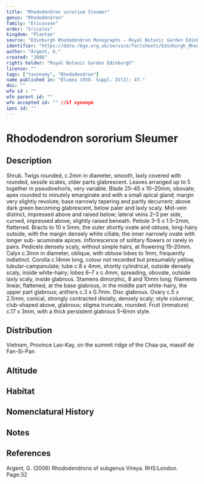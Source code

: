 ```yaml
---
title: "Rhododendron sororium Sleumer"
genus: "Rhododendron"
family: "Ericaceae"
order: "Ericales"
kingdom: "Plantae"
source: "Edinburgh Rhododendron Monographs – Royal Botanic Garden Edinburgh"
identifier: "https://data.rbge.org.uk/service/factsheets/Edinburgh_Rhododendron_Monographs.xhtml"
author: "Argent, G."
created: "2006"
rights holder: "Royal Botanic Garden Edinburgh"
license: ""
tags: ["taxonomy", "Rhododendron"]
name published in: "Blumea 1958. Suppl. IV(2): 47."
doi: ""
wfo id : ""
wfo parent id: ""
wfo accepted id: "" //if synonym                      
ipni id: ""
---
```


                       

# Rhododendron sororium Sleumer

## Description
Shrub. Twigs rounded, c.2mm in diameter, smooth, laxly covered with rounded, sessile scales, older parts glabrescent. Leaves arranged up to 5 together in pseudo­whorls, very variable. Blade 25–45 x 10–20mm, obovate; apex rounded to minutely emarginate and with a small apical gland; margin very slightly revolute; base narrowly tapering and partly decurrent; above dark green becoming glabrescent, below paler and laxly scaly. Mid-vein distinct, impressed above and raised below; lateral veins 2–3 per side, curved, impressed above, slightly raised beneath. Petiole 3–5 x 1.5–2mm, flattened. Bracts to 10 x 5mm, the outer shortly ovate and obtuse, long-hairy outside, with the margin densely white ciliate; the inner narrowly ovate with longer sub- acuminate apices. Inflorescence of solitary flowers or rarely in pairs. Pedicels densely scaly, without simple hairs, at flowering 15–20mm. Calyx c.3mm in diameter, oblique, with obtuse lobes to 1mm, frequently indistinct. Corolla c.14mm long, colour not recorded but presumably yellow, tubular-campanulate; tube c.8 x 4mm, shortly cylindrical, outside densely scaly, inside white-hairy; lobes 6–7 x c.4mm, spreading, obovate, outside laxly scaly, inside glabrous. Stamens dimorphic, 8 and 10mm long; filaments linear, flattened, at the base glabrous, in the middle part white-hairy, the upper part glabrous; anthers c.3 x 0.7mm. Disc glabrous. Ovary c.5 x 2.5mm, conical, strongly contracted distally, densely scaly; style columnar, club-shaped above, glabrous; stigma truncate, rounded. Fruit (immature) c.17 x 3mm, with a thick persistent glabrous 5–6mm style.

## Distribution
Vietnam, Province Lao-Kay, on the summit ridge of the Chaa-pa, massif de Fan-Si-Pan

## Altitude


## Habitat


## Nomenclatural History

                       
## Notes


## References

Argent, G. (2006) Rhododendrons of subgenus Vireya. RHS:London. Page:32
